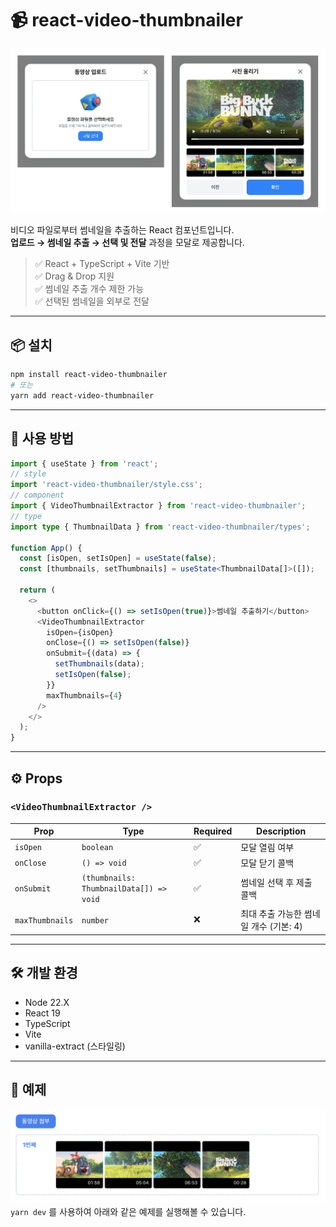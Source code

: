 # 📹 react-video-thumbnailer

![이미지 설명](public/example.png)

비디오 파일로부터 썸네일을 추출하는 React 컴포넌트입니다.  
**업로드 → 썸네일 추출 → 선택 및 전달** 과정을 모달로 제공합니다.

> ✅ React + TypeScript + Vite 기반  
> ✅ Drag & Drop 지원  
> ✅ 썸네일 추출 개수 제한 가능  
> ✅ 선택된 썸네일을 외부로 전달

---

## 📦 설치

```bash
npm install react-video-thumbnailer
# 또는
yarn add react-video-thumbnailer
```

---

## 🚀 사용 방법

```typescript
import { useState } from 'react';
// style
import 'react-video-thumbnailer/style.css';
// component
import { VideoThumbnailExtractor } from 'react-video-thumbnailer';
// type
import type { ThumbnailData } from 'react-video-thumbnailer/types';

function App() {
  const [isOpen, setIsOpen] = useState(false);
  const [thumbnails, setThumbnails] = useState<ThumbnailData[]>([]);

  return (
    <>
      <button onClick={() => setIsOpen(true)}>썸네일 추출하기</button>
      <VideoThumbnailExtractor
        isOpen={isOpen}
        onClose={() => setIsOpen(false)}
        onSubmit={(data) => {
          setThumbnails(data);
          setIsOpen(false);
        }}
        maxThumbnails={4}
      />
    </>
  );
}

```

---

## ⚙️ Props

### `<VideoThumbnailExtractor />`

| Prop            | Type                                    | Required | Description                            |
| --------------- | --------------------------------------- | -------- | -------------------------------------- |
| `isOpen`        | `boolean`                               | ✅       | 모달 열림 여부                         |
| `onClose`       | `() => void`                            | ✅       | 모달 닫기 콜백                         |
| `onSubmit`      | `(thumbnails: ThumbnailData[]) => void` | ✅       | 썸네일 선택 후 제출 콜백               |
| `maxThumbnails` | `number`                                | ❌       | 최대 추출 가능한 썸네일 개수 (기본: 4) |

---

## 🛠 개발 환경

- Node 22.X
- React 19
- TypeScript
- Vite
- vanilla-extract (스타일링)

---

## 🧪 예제

![이미지 설명](public/example02.png)
`yarn dev` 를 사용하여 아래와 같은 예제를 실행해볼 수 있습니다.
